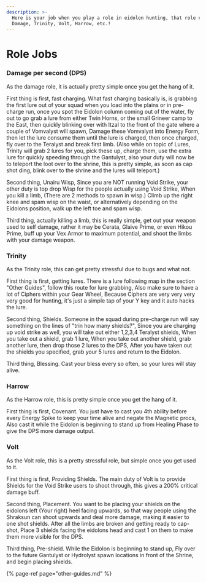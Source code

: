 ```yaml
---
description: >-
  Here is your job when you play a role in eidolon hunting, that role can be
  Damage, Trinity, Volt, Harrow, etc.!
---
```


# Role Jobs

### Damage per second \(DPS\)

As the damage role, it is actually pretty simple once you get the hang of it.

First thing is first, fast charging. What fast charging basically is, is grabbing the first lure out of your squad when you load into the plains or in pre-charge run, once you spot the Eidolon column coming out of the water, fly out to go grab a lure from either Twin Horns, or the small Grineer camp to the East, then quickly blinking over with Itzal to the front of the gate where a couple of Vomvalyst will spawn, Damage these Vomvalyst into Energy Form, then let the lure consume them until the lure is charged, then once charged, fly over to the Teralyst and break first limb. \(Also while on topic of Lures, Trinity will grab 2 lures for you, pick these up, charge them, use the extra lure for quickly speeding through the Gantulyst, also your duty will now be to teleport the loot over to the shrine, this is pretty simple, as soon as cap shot ding, blink over to the shrine and the lures will teleport.\)

Second thing, Unairu Wisp, Since you are NOT running Void Strike, your other duty is top drop Wisp for the people actually using Void Strike, When you kill a limb, \(There are 2 methods to spawn in wisp.\) Climb up the right knee and spam wisp on the waist, or alternatively depending on the Eidolons position, walk up the left toe and spam wisp.

Third thing, actually killing a limb, this is really simple, get out your weapon used to self damage, rather it may be Cerata, Glaive Prime, or even Hikou Prime, buff up your Vex Armor to maximum potential, and shoot the limbs with your damage weapon.

### Trinity

As the Trinity role, this can get pretty stressful due to bugs and what not.

First thing is first, getting lures. There is a lure following map in the section "Other Guides", follow this route for lure grabbing, Also make sure to have a lot of Ciphers within your Gear Wheel, Because Ciphers are very very very very good for hunting, it's just a simple tap of your Y key and it auto hacks the lure.

Second thing, Shields. Someone in the squad during pre-charge run will say something on the lines of "trin how many shields?", Since you are charging up void strike as well, you will take out either 1,2,3,4 Teralyst shields, When you take out a shield, grab 1 lure, When you take out another shield, grab another lure, then drop those 2 lures to the DPS, After you have taken out the shields you specified, grab your 5 lures and return to the Eidolon.

Third thing, Blessing. Cast your bless every so often, so your lures will stay alive.

### Harrow

As the Harrow role, this is pretty simple once you get the hang of it.

First thing is first, Covenant. You just have to cast you 4th ability before every Energy Spike to keep your time alive and negate the Magnetic procs, Also cast it while the Eidolon is beginning to stand up from Healing Phase to give the DPS more damage output. 

### Volt

As the Volt role, this is a pretty stressful role, but simple once you get used to it.

First thing is first, Providing Shields. The main duty of Volt is to provide Shields for the Void Strike users to shoot through, this gives a 200% critical damage buff.

Second thing, Placement. You want to be placing your shields on the eidolons left \(Your right\) heel facing upwards, so that way people using the Shraksun can shoot upwards and deal more damage, making it easier to one shot shields. After all the limbs are broken and getting ready to cap-shot, Place 3 shields facing the eidolons head and cast 1 on them to make them more visible for the DPS.

Third thing, Pre-shield. While the Eidolon is beginning to stand up, Fly over to the future Gantulyst or Hydrolyst spawn locations in front of the Shrine, and begin placing shields.

{% page-ref page="other-guides.md" %}

